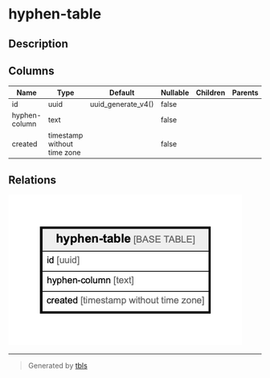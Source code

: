 # hyphen-table

## Description

## Columns

| Name | Type | Default | Nullable | Children | Parents | Comment |
| ---- | ---- | ------- | -------- | -------- | ------- | ------- |
| id | uuid | uuid_generate_v4() | false |  |  |  |
| hyphen-column | text |  | false |  |  |  |
| created | timestamp without time zone |  | false |  |  |  |

## Relations

![er](hyphen-table.png)

---

> Generated by [tbls](https://github.com/k1LoW/tbls)
